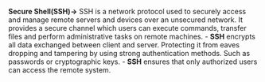 

**Secure Shell(SSH)->** SSH is a network protocol used to securely access and manage remote servers and devices over an unsecured network. It provides a secure channel which users can execute commands, transfer files and perform administrative tasks on remote machines.
		- **SSH** encrypts all data exchanged between client and server. Protecting it from eaves dropping and tampering by using strong authentication methods. Such as passwords or cryptographic keys.
		- **SSH** ensures that only authorized users can access the remote system.